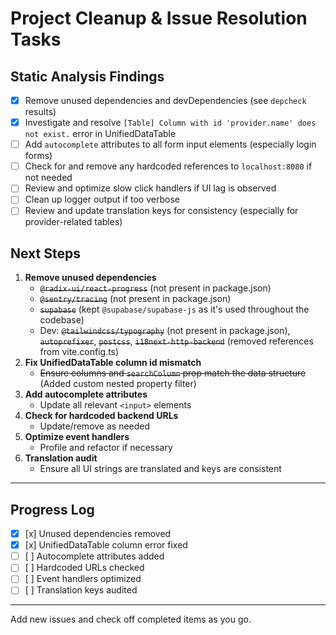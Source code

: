 # Project Cleanup & Issue Resolution Tasks

## Static Analysis Findings

- [x] Remove unused dependencies and devDependencies (see `depcheck` results)
- [x] Investigate and resolve `[Table] Column with id 'provider.name' does not exist.` error in UnifiedDataTable
- [ ] Add `autocomplete` attributes to all form input elements (especially login forms)
- [ ] Check for and remove any hardcoded references to `localhost:8080` if not needed
- [ ] Review and optimize slow click handlers if UI lag is observed
- [ ] Clean up logger output if too verbose
- [ ] Review and update translation keys for consistency (especially for provider-related tables)

## Next Steps

1. **Remove unused dependencies**
   - ~~`@radix-ui/react-progress`~~ (not present in package.json)
   - ~~`@sentry/tracing`~~ (not present in package.json)
   - ~~`supabase`~~ (kept `@supabase/supabase-js` as it's used throughout the codebase)
   - Dev: ~~`@tailwindcss/typography`~~ (not present in package.json), ~~`autoprefixer`~~, ~~`postcss`~~, ~~`i18next-http-backend`~~ (removed references from vite.config.ts)
2. **Fix UnifiedDataTable column id mismatch**
   - ~~Ensure columns and `searchColumn` prop match the data structure~~ (Added custom nested property filter)
3. **Add autocomplete attributes**
   - Update all relevant `<input>` elements
4. **Check for hardcoded backend URLs**
   - Update/remove as needed
5. **Optimize event handlers**
   - Profile and refactor if necessary
6. **Translation audit**
   - Ensure all UI strings are translated and keys are consistent

---

## Progress Log

- [x] [x] Unused dependencies removed
- [x] [x] UnifiedDataTable column error fixed
- [ ] [ ] Autocomplete attributes added
- [ ] [ ] Hardcoded URLs checked
- [ ] [ ] Event handlers optimized
- [ ] [ ] Translation keys audited

---

Add new issues and check off completed items as you go. 